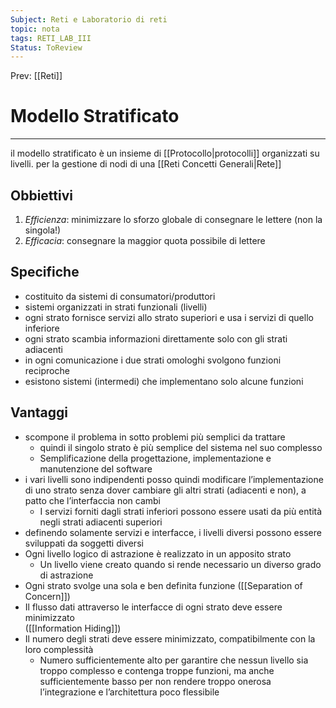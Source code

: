 ```yaml
---
Subject: Reti e Laboratorio di reti
topic: nota
tags: RETI_LAB_III
Status: ToReview
---
```


Prev: [[Reti]]

# Modello Stratificato
---
il modello stratificato è un insieme di [[Protocollo|protocolli]] organizzati su livelli. per la gestione di nodi di una [[Reti Concetti Generali|Rete]]

## Obbiettivi
1. _Efficienza_: minimizzare lo sforzo globale di consegnare le lettere (non la singola!) 
2. _Efficacia_: consegnare la maggior quota possibile di lettere
## Specifiche
- costituito da sistemi di consumatori/produttori
- sistemi organizzati in strati funzionali (livelli) 
- ogni strato fornisce servizi allo strato superiori e usa i servizi di quello inferiore 
- ogni strato scambia informazioni direttamente solo con gli strati adiacenti 
- in ogni comunicazione i due strati omologhi svolgono funzioni reciproche 
- esistono sistemi (intermedi) che implementano solo alcune funzioni
## Vantaggi 
- scompone il problema in sotto problemi più semplici da trattare 
	- quindi il singolo strato è più semplice del sistema nel suo complesso 
	- Semplificazione della progettazione, implementazione e manutenzione del software 
- i vari livelli sono indipendenti posso quindi modificare l’implementazione di uno strato senza dover cambiare gli altri strati (adiacenti e non), a patto che l’interfaccia non cambi 
	- I servizi forniti dagli strati inferiori possono essere usati da più entità negli strati adiacenti superiori 
- definendo solamente servizi e interfacce, i livelli diversi possono essere sviluppati da soggetti diversi
- Ogni livello logico di astrazione è realizzato in un apposito strato 
	- Un livello viene creato quando si rende necessario un diverso grado di astrazione 
- Ogni strato svolge una sola e ben definita funzione ([[Separation of Concern]])
- Il flusso dati attraverso le interfacce di ogni strato deve essere minimizzato               
	([[Information Hiding]])  
- Il numero degli strati deve essere minimizzato, compatibilmente con la loro complessità 
	- Numero sufficientemente alto per garantire che nessun livello sia troppo complesso e contenga troppe funzioni, ma anche sufficientemente basso per non rendere troppo onerosa l’integrazione e l’architettura poco flessibile


